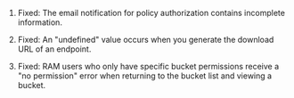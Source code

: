 1.  Fixed: The email notification for policy authorization contains incomplete information.

2.  Fixed: An "undefined" value occurs when you generate the download URL of an endpoint. 

3.  Fixed: RAM users who only have specific bucket permissions receive a "no permission" error when returning to the bucket list and viewing a bucket. 